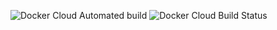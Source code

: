 ![Docker Cloud Automated
build](https://img.shields.io/docker/cloud/automated/vicaya/universal-ctags.svg)
![Docker Cloud Build
Status](https://img.shields.io/docker/cloud/build/vicaya/universal-ctags.svg)
